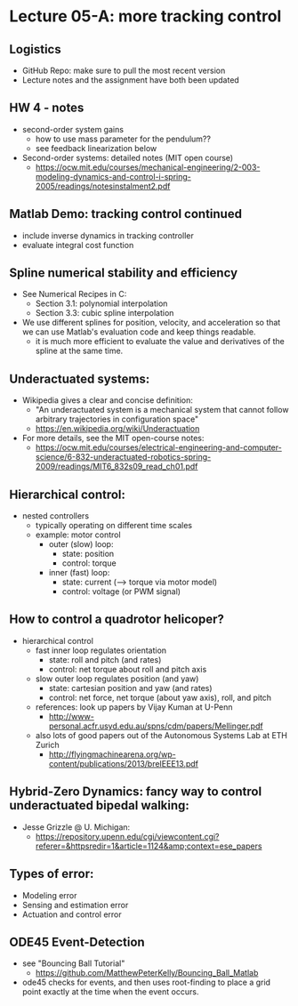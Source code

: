 # Lecture 05-A:  more tracking control

## Logistics
- GitHub Repo:  make sure to pull the most recent version
- Lecture notes and the assignment have both been updated

## HW 4 - notes
- second-order system gains
  - how to use mass parameter for the pendulum??
  - see feedback linearization below
- Second-order systems: detailed notes (MIT open course)
  - https://ocw.mit.edu/courses/mechanical-engineering/2-003-modeling-dynamics-and-control-i-spring-2005/readings/notesinstalment2.pdf

## Matlab Demo:  tracking control continued
- include inverse dynamics in tracking controller
- evaluate integral cost function

## Spline numerical stability and efficiency
- See Numerical Recipes in C:
  - Section 3.1: polynomial interpolation
  - Section 3.3: cubic spline interpolation
- We use different splines for position, velocity, and acceleration so that
  we can use Matlab's evaluation code and keep things readable.
    - it is much more efficient to evaluate the value and derivatives of the
      spline at the same time.

## Underactuated systems:
  - Wikipedia gives a clear and concise definition:
    - "An underactuated system is a mechanical system that cannot follow arbitrary trajectories in configuration space"
    - https://en.wikipedia.org/wiki/Underactuation
  - For more details, see the MIT open-course notes:
    - https://ocw.mit.edu/courses/electrical-engineering-and-computer-science/6-832-underactuated-robotics-spring-2009/readings/MIT6_832s09_read_ch01.pdf

## Hierarchical control:
- nested controllers
  - typically operating on different time scales
  - example: motor control
    - outer (slow) loop:
      - state: position
      - control: torque
    - inner (fast) loop:
      - state: current (--> torque via motor model)
      - control: voltage (or PWM signal)

## How to control a quadrotor helicoper?
- hierarchical control
  - fast inner loop regulates orientation
    - state: roll and pitch (and rates)
    - control: net torque about roll and pitch axis
  - slow outer loop regulates position (and yaw)
    - state: cartesian position and yaw (and rates)
    - control: net force, net torque (about yaw axis), roll, and pitch
  - references: look up papers by Vijay Kuman at U-Penn
    - http://www-personal.acfr.usyd.edu.au/spns/cdm/papers/Mellinger.pdf
  - also lots of good papers out of the Autonomous Systems Lab at ETH Zurich
    - http://flyingmachinearena.org/wp-content/publications/2013/breIEEE13.pdf

## Hybrid-Zero Dynamics: fancy way to control underactuated bipedal walking:
- Jesse Grizzle @ U. Michigan:
  - https://repository.upenn.edu/cgi/viewcontent.cgi?referer=&httpsredir=1&article=1124&amp;context=ese_papers

## Types of error:
- Modeling error
- Sensing and estimation error
- Actuation and control error

## ODE45 Event-Detection
- see "Bouncing Ball Tutorial"
  - https://github.com/MatthewPeterKelly/Bouncing_Ball_Matlab
- ode45 checks for events, and then uses root-finding to place a grid point
  exactly at the time when the event occurs.
